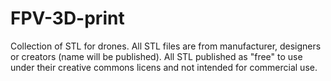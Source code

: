 # FPV-3D-print
Collection of STL for drones. All STL files are from manufacturer, designers
or creators (name will be published). All STL  published as "free" to use under their
creative commons licens and not intended for commercial use. 
